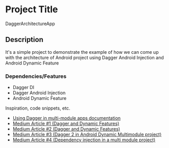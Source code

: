 # Project Title

DaggerArchitectureApp

## Description

It's a simple project to demonstrate the example of how we can come up with the architecture of Android project using Dagger Android Injection and Android Dynamic Feature

### Dependencies/Features

* Dagger DI
* Dagger Android Injection
* Android Dynamic Feature

Inspiration, code snippets, etc.
* [Using Dagger in multi-module apps documentation](https://developer.android.com/training/dependency-injection/dagger-multi-module)
* [Medium Article #1 (Dagger and Dynamic Features)](https://medium.com/pulselive/everything-they-dont-tell-you-about-instant-apps-problems-with-dagger-android-af5b61f5a419)
* [Medium Article #2 (Dagger and Dynamic Features)](https://medium.com/pulselive/everything-they-dont-tell-you-about-instant-apps-2-android-manifest-b0b57b78f4b8)
* [Medium Article #3 (Dagger 2 in Android Dynamic Multimodule project)](https://medium.com/@skywall/dagger-2-in-android-dynamic-multimodule-project-c90954630615)
* [Medium Article #4 (Dependency injection in a multi module project)](https://medium.com/androiddevelopers/dependency-injection-in-a-multi-module-project-1a09511c14b7)
